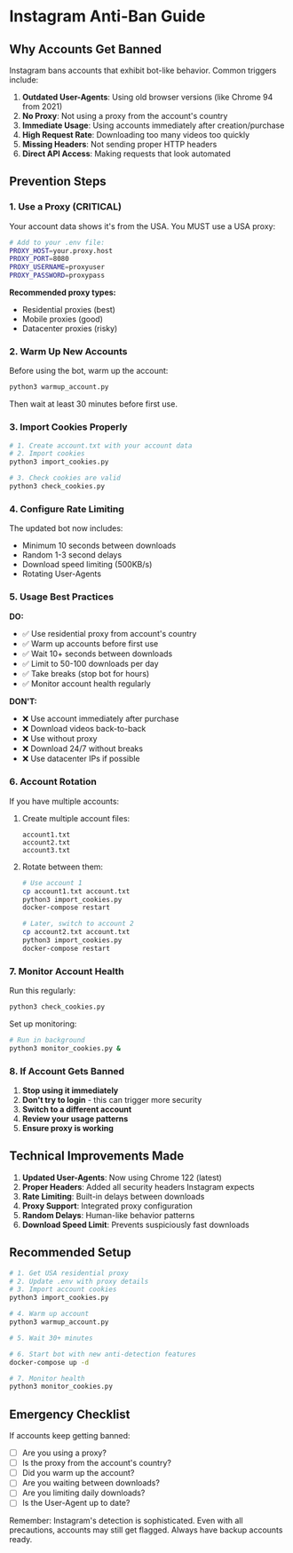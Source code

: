# Instagram Anti-Ban Guide

## Why Accounts Get Banned

Instagram bans accounts that exhibit bot-like behavior. Common triggers include:

1. **Outdated User-Agents**: Using old browser versions (like Chrome 94 from 2021)
2. **No Proxy**: Not using a proxy from the account's country
3. **Immediate Usage**: Using accounts immediately after creation/purchase
4. **High Request Rate**: Downloading too many videos too quickly
5. **Missing Headers**: Not sending proper HTTP headers
6. **Direct API Access**: Making requests that look automated

## Prevention Steps

### 1. Use a Proxy (CRITICAL)

Your account data shows it's from the USA. You MUST use a USA proxy:

```bash
# Add to your .env file:
PROXY_HOST=your.proxy.host
PROXY_PORT=8080
PROXY_USERNAME=proxyuser
PROXY_PASSWORD=proxypass
```

**Recommended proxy types:**
- Residential proxies (best)
- Mobile proxies (good)
- Datacenter proxies (risky)

### 2. Warm Up New Accounts

Before using the bot, warm up the account:

```bash
python3 warmup_account.py
```

Then wait at least 30 minutes before first use.

### 3. Import Cookies Properly

```bash
# 1. Create account.txt with your account data
# 2. Import cookies
python3 import_cookies.py

# 3. Check cookies are valid
python3 check_cookies.py
```

### 4. Configure Rate Limiting

The updated bot now includes:
- Minimum 10 seconds between downloads
- Random 1-3 second delays
- Download speed limiting (500KB/s)
- Rotating User-Agents

### 5. Usage Best Practices

**DO:**
- ✅ Use residential proxy from account's country
- ✅ Warm up accounts before first use
- ✅ Wait 10+ seconds between downloads
- ✅ Limit to 50-100 downloads per day
- ✅ Take breaks (stop bot for hours)
- ✅ Monitor account health regularly

**DON'T:**
- ❌ Use account immediately after purchase
- ❌ Download videos back-to-back
- ❌ Use without proxy
- ❌ Download 24/7 without breaks
- ❌ Use datacenter IPs if possible

### 6. Account Rotation

If you have multiple accounts:

1. Create multiple account files:
   ```
   account1.txt
   account2.txt
   account3.txt
   ```

2. Rotate between them:
   ```bash
   # Use account 1
   cp account1.txt account.txt
   python3 import_cookies.py
   docker-compose restart
   
   # Later, switch to account 2
   cp account2.txt account.txt
   python3 import_cookies.py
   docker-compose restart
   ```

### 7. Monitor Account Health

Run this regularly:
```bash
python3 check_cookies.py
```

Set up monitoring:
```bash
# Run in background
python3 monitor_cookies.py &
```

### 8. If Account Gets Banned

1. **Stop using it immediately**
2. **Don't try to login** - this can trigger more security
3. **Switch to a different account**
4. **Review your usage patterns**
5. **Ensure proxy is working**

## Technical Improvements Made

1. **Updated User-Agents**: Now using Chrome 122 (latest)
2. **Proper Headers**: Added all security headers Instagram expects
3. **Rate Limiting**: Built-in delays between downloads
4. **Proxy Support**: Integrated proxy configuration
5. **Random Delays**: Human-like behavior patterns
6. **Download Speed Limit**: Prevents suspiciously fast downloads

## Recommended Setup

```bash
# 1. Get USA residential proxy
# 2. Update .env with proxy details
# 3. Import account cookies
python3 import_cookies.py

# 4. Warm up account
python3 warmup_account.py

# 5. Wait 30+ minutes

# 6. Start bot with new anti-detection features
docker-compose up -d

# 7. Monitor health
python3 monitor_cookies.py
```

## Emergency Checklist

If accounts keep getting banned:

- [ ] Are you using a proxy?
- [ ] Is the proxy from the account's country?
- [ ] Did you warm up the account?
- [ ] Are you waiting between downloads?
- [ ] Are you limiting daily downloads?
- [ ] Is the User-Agent up to date?

Remember: Instagram's detection is sophisticated. Even with all precautions, accounts may still get flagged. Always have backup accounts ready. 